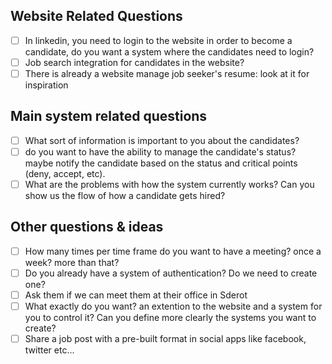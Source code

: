 ## Website Related Questions
* [ ] In linkedin, you need to login to the website in order to become a candidate, do you want a system where the candidates need to login?
* [ ] Job search integration for candidates in the website?
* [ ] There is already a website manage job seeker's resume: <add link here> look at it for inspiration

## Main system related questions
* [ ] What sort of information is important to you about the candidates?
* [ ] do you want to have the ability to manage the candidate's status? maybe notify the candidate based on the status and critical points (deny, accept, etc).
* [ ] What are the problems with how the system currently works? 
      Can you show us the flow of how a candidate gets hired?

## Other questions & ideas
* [ ] How many times per time frame do you want to have a meeting? once a week? more than that?
* [ ] Do you already have a system of authentication? Do we need to create one?
* [ ] Ask them if we can meet them at their office in Sderot
* [ ] What exactly do you want? an extention to the website and a system for you to control it? Can you define more clearly the systems you want to create?
* [ ] Share a job post with a pre-built format in social apps like facebook, twitter etc...